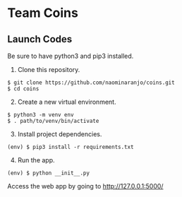 # Team Coins

## Launch Codes
Be sure to have python3 and pip3 installed. 

1. Clone this repository.
```
$ git clone https://github.com/naominaranjo/coins.git
$ cd coins
```

2. Create a new virtual environment.
```
$ python3 -m venv env
$ . path/to/venv/bin/activate
```

3. Install project dependencies.
```
(env) $ pip3 install -r requirements.txt
```

4. Run the app.
```
(env) $ python __init__.py
```

Access the web app by going to http://127.0.0.1:5000/
